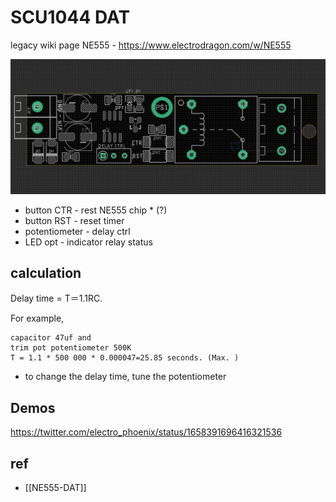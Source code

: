 
# SCU1044 DAT

legacy wiki page NE555 - https://www.electrodragon.com/w/NE555

![](2024-01-17-01-46-55.png)

- button CTR - rest NE555 chip * (?)
- button RST - reset timer 
- potentiometer - delay ctrl 
- LED opt - indicator relay status 



## calculation 

Delay time = T＝1.1RC. 

For example, 

    capacitor 47uf and  
    trim pot potentiometer 500K 
    T = 1.1 * 500 000 * 0.000047=25.85 seconds. (Max. )

- to change the delay time, tune the potentiometer 


## Demos 
https://twitter.com/electro_phoenix/status/1658391696416321536

## ref 

- [[NE555-DAT]]